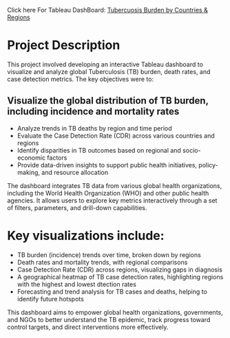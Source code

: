 
Click here For Tableau DashBoard: [Tubercuosis Burden by Countries & Regions](https://public.tableau.com/app/profile/ivan.mu6616/viz/TBCountry/Dashboard1#1)



# Project Description

This project involved developing an interactive Tableau dashboard to visualize and analyze global Tuberculosis (TB) burden, death rates, and case detection metrics. The key objectives were to:

## Visualize the global distribution of TB burden, including incidence and mortality rates
- Analyze trends in TB deaths by region and time period
- Evaluate the Case Detection Rate (CDR) across various countries and regions
- Identify disparities in TB outcomes based on regional and socio-economic factors
- Provide data-driven insights to support public health initiatives, policy-making, and resource allocation

The dashboard integrates TB data from various global health organizations, including the World Health Organization (WHO) and other public health agencies. It allows users to explore key metrics interactively through a set of filters, parameters, and drill-down capabilities.

# Key visualizations include:
-  TB burden (incidence) trends over time, broken down by regions
-  Death rates and mortality trends, with regional comparisons
-  Case Detection Rate (CDR) across regions, visualizing gaps in diagnosis
-  A geographical heatmap of TB case detection rates, highlighting regions with the highest and lowest dtection rates
-  Forecasting and trend analysis for TB cases and deaths, helping to identify future hotspots

This dashboard aims to empower global health organizations, governments, and NGOs to better understand the TB epidemic, track progress toward control targets, and direct interventions more effectively.
